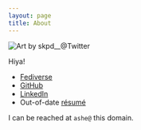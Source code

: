 ```yaml
---
layout: page
title: About
---
```


<div class="about-photos">
<img src="/assets/mia.png" title="Art by skpd__@Twitter">
</div>

Hiya!

* [Fediverse](https://lottia.net/users/kivikakk)
* [GitHub](https://github.com/kivikakk)
* [LinkedIn](https://www.linkedin.com/in/kivikakk/)
* Out-of-date [r&eacute;sum&eacute;](https://f.hrzn.ee/kivikakk.pdf)

I can be reached at `ashe@` this domain.

<div style="clear: both;"></div>

